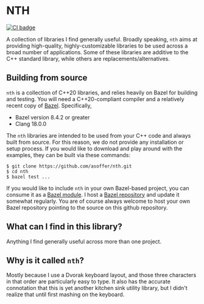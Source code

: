 # NTH
[![CI badge](https://github.com/asoffer/nth/workflows/CI/badge.svg)](https://github.com/asoffer/nth/actions?query=workflow%3ACI)

A collection of libraries I find generally useful. Broadly speaking, `nth` aims at providing
high-quality, highly-customizable libraries to be used across a broad number of applications. Some
of these libraries are additive to the C++ standard library, while others are
replacements/alternatives.

## Building from source

`nth` is a collection of C++20 libraries, and relies heavily on Bazel for building and testing. You
will need a C++20-compliant compiler and a relatively recent copy of [Bazel](https://bazel.build/).
Specifically,

* Bazel version 8.4.2 or greater
* Clang 18.0.0

The `nth` libraries are intended to be used from your C++ code and always built from source. For
this reason, we do not provide any installation or setup process. If you would like to download and
play around with the examples, they can be built via these commands:

```
$ git clone https://github.com/asoffer/nth.git
$ cd nth
$ bazel test ...
```

If you would like to include `nth` in your own Bazel-based project, you can consume it as a [Bazel
module](). I host a [Bazel
repository](https://raw.githubusercontent.com/asoffer/bazel-registry/main) and update it somewhat
regularly. You are of course always welcome to host your own Bazel repository pointing
to the source on this github repository.

## What can I find in this library?

Anything I find generally useful across more than one project.

## Why is it called `nth`?

Mostly because I use a Dvorak keyboard layout, and those three characters in
that order are particularly easy to type. It also has the accurate connotation
that this is yet another kitchen sink utility library, but I didn't realize that
until first mashing on the keyboard.
